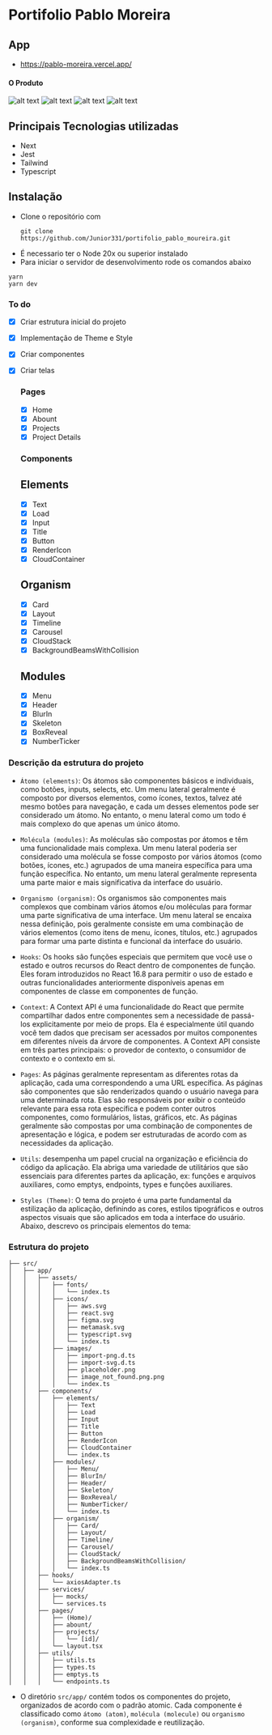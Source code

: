 # Portifolio Pablo Moreira

## App

- https://pablo-moreira.vercel.app/

#### O Produto
![alt text](image.png)
![alt text](image-1.png)
![alt text](image-4.png)
![alt text](image-3.png)

## Principais Tecnologias utilizadas

- Next
- Jest
- Tailwind
- Typescript

## Instalação

- Clone o repositório com
  ```
  git clone https://github.com/Junior331/portifolio_pablo_moureira.git
  ```
- É necessario ter o Node 20x ou superior instalado
- Para iniciar o servidor de desenvolvimento rode os comandos abaixo

```
yarn
yarn dev
```

### To do

- [x] Criar estrutura inicial do projeto
- [x] Implementação de Theme e Style
- [x] Criar componentes
- [x] Criar telas

  ### Pages

     - [x] Home
     - [x] Abount
     - [x] Projects
     - [x] Project Details

  ### Components

  ## Elements

     - [x] Text  
     - [x] Load  
     - [x] Input 
     - [x] Title 
     - [x] Button
     - [x] RenderIcon
     - [x] CloudContainer

  ## Organism

  - [x] Card
  - [x] Layout
  - [x] Timeline
  - [x] Carousel
  - [x] CloudStack
  - [x] BackgroundBeamsWithCollision

  ## Modules

     - [x] Menu
     - [x] Header
     - [x] BlurIn
     - [x] Skeleton
     - [x] BoxReveal
     - [x] NumberTicker

### Descrição da estrutura do projeto

- `Átomo (elements)`: Os átomos são componentes básicos e individuais, como botões, inputs, selects, etc. Um menu lateral geralmente é composto por diversos elementos, como ícones, textos, talvez até mesmo botões para navegação, e cada um desses elementos pode ser considerado um átomo. No entanto, o menu lateral como um todo é mais complexo do que apenas um único átomo.

- `Molécula (modules)`: As moléculas são compostas por átomos e têm uma funcionalidade mais complexa. Um menu lateral poderia ser considerado uma molécula se fosse composto por vários átomos (como botões, ícones, etc.) agrupados de uma maneira específica para uma função específica. No entanto, um menu lateral geralmente representa uma parte maior e mais significativa da interface do usuário.

- `Organismo (organism)`: Os organismos são componentes mais complexos que combinam vários átomos e/ou moléculas para formar uma parte significativa de uma interface. Um menu lateral se encaixa nessa definição, pois geralmente consiste em uma combinação de vários elementos (como itens de menu, ícones, títulos, etc.) agrupados para formar uma parte distinta e funcional da interface do usuário.

- `Hooks`: Os hooks são funções especiais que permitem que você use o estado e outros recursos do React dentro de componentes de função. Eles foram introduzidos no React 16.8 para permitir o uso de estado e outras funcionalidades anteriormente disponíveis apenas em componentes de classe em componentes de função.

- `Context`: A Context API é uma funcionalidade do React que permite compartilhar dados entre componentes sem a necessidade de passá-los explicitamente por meio de props. Ela é especialmente útil quando você tem dados que precisam ser acessados por muitos componentes em diferentes níveis da árvore de componentes. A Context API consiste em três partes principais: o provedor de contexto, o consumidor de contexto e o contexto em si.

- `Pages`: As páginas geralmente representam as diferentes rotas da aplicação, cada uma correspondendo a uma URL específica. As páginas são componentes que são renderizados quando o usuário navega para uma determinada rota. Elas são responsáveis por exibir o conteúdo relevante para essa rota específica e podem conter outros componentes, como formulários, listas, gráficos, etc. As páginas geralmente são compostas por uma combinação de componentes de apresentação e lógica, e podem ser estruturadas de acordo com as necessidades da aplicação.

- `Utils`: desempenha um papel crucial na organização e eficiência do código da aplicação. Ela abriga uma variedade de utilitários que são essenciais para diferentes partes da aplicação, ex: funções e arquivos auxiliares, como emptys, endpoints, types e funções auxiliares.

- `Styles (Theme)`: O tema do projeto é uma parte fundamental da estilização da aplicação, definindo as cores, estilos tipográficos e outros aspectos visuais que são aplicados em toda a interface do usuário. Abaixo, descrevo os principais elementos do tema:

### Estrutura do projeto

    ├── src/
    │   ├── app/
    │   │   ├── assets/
    │   │   │   ├── fonts/
    │   │   │   │   └── index.ts
    │   │   │   ├── icons/
    │   │   │   │   ├── aws.svg
    │   │   │   │   ├── react.svg
    │   │   │   │   ├── figma.svg
    │   │   │   │   ├── metamask.svg
    │   │   │   │   ├── typescript.svg
    │   │   │   │   └── index.ts
    │   │   │   ├── images/
    │   │   │   │   ├── import-png.d.ts
    │   │   │   │   ├── import-svg.d.ts
    │   │   │   │   ├── placeholder.png
    │   │   │   │   ├── image_not_found.png.png
    │   │   │   │   └── index.ts
    │   │   ├── components/
    │   │   │   ├── elements/
    │   │   │   │   ├── Text
    │   │   │   │   ├── Load
    │   │   │   │   ├── Input
    │   │   │   │   ├── Title
    │   │   │   │   ├── Button
    │   │   │   │   ├── RenderIcon
    │   │   │   │   ├── CloudContainer
    │   │   │   │   └── index.ts
    │   │   │   ├── modules/
    │   │   │   │   ├── Menu/
    │   │   │   │   ├── BlurIn/
    │   │   │   │   ├── Header/
    │   │   │   │   ├── Skeleton/
    │   │   │   │   ├── BoxReveal/
    │   │   │   │   ├── NumberTicker/
    │   │   │   │   └── index.ts
    │   │   │   ├── organism/
    │   │   │   │   ├── Card/
    │   │   │   │   ├── Layout/
    │   │   │   │   ├── Timeline/
    │   │   │   │   ├── Carousel/
    │   │   │   │   ├── CloudStack/
    │   │   │   │   ├── BackgroundBeamsWithCollision/
    │   │   │   │   └── index.ts
    │   │   ├── hooks/
    │   │   │   └── axiosAdapter.ts
    │   │   ├── services/
    │   │   │   ├── mocks/
    │   │   │   └── services.ts
    │   │   ├── pages/
    │   │   │   ├── (Home)/
    │   │   │   ├── abount/
    │   │   │   ├── projects/
    │   │   │   │   └── [id]/
    │   │   │   └── layout.tsx
    │   │   ├── utils/
    │   │   │   ├── utils.ts
    │   │   │   ├── types.ts
    │   │   │   ├── emptys.ts
    │   │   │   └── endpoints.ts

- O diretório `src/app/` contém todos os componentes do projeto, organizados de acordo com o padrão atomic.
  Cada componente é classificado como `átomo (atom)`, `molécula (molecule)` ou `organismo (organism)`, conforme
  sua complexidade e reutilização.

